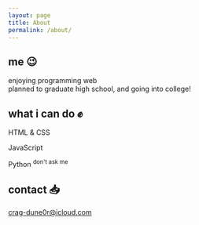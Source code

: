 ```yaml
---
layout: page
title: About
permalink: /about/
---
```


<link rel="stylesheet" href="/_sass/main.scss">

## me 😉
enjoying programming web  
planned to graduate high school, and going into college!
<br>

## what i can do ✊

<div>
  <p class="chip">HTML & CSS</p>
  <p class="chip">JavaScript</p>
  <p class="chip">Python <sup>don't ask me</sup></p>
</div>

## contact 📥

[crag-dune0r@icloud.com](mailto:crag-dune0r@icloud.com)

